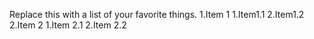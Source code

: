 Replace this with a list of your favorite things.
1.Item 1
 1.Item1.1
 2.Item1.2
2.Item 2
 1.Item 2.1
 2.Item 2.2
